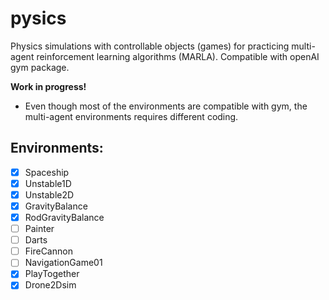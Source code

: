 # pysics
Physics simulations with controllable objects (games) for practicing multi-agent reinforcement learning algorithms (MARLA). Compatible with openAI gym package.

**Work in progress!**

- Even though most of the environments are compatible with gym, the multi-agent environments requires different coding.



## Environments:
- [x] Spaceship
- [x] Unstable1D
- [x] Unstable2D
- [x] GravityBalance
- [x] RodGravityBalance
- [ ] Painter
- [ ] Darts
- [ ] FireCannon
- [ ] NavigationGame01
- [x] PlayTogether
- [x] Drone2Dsim
